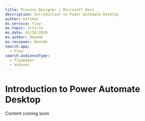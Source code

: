 ```yaml
---
title: Process Designer | Microsoft Docs
description: Introduction to Power Automate Desktop
author: msftman
ms.service: flow
ms.topic: article
ms.date: 02/26/2020
ms.author: DeonHe
ms.reviewer: DeonHe
search.app: 
  - Flow
search.audienceType: 
  - flowmaker
  - enduser
---
```


# Introduction to Power Automate Desktop

Content coming soon



